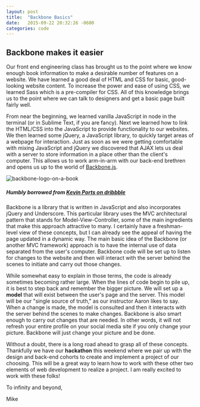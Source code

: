 ```yaml
---
layout: post
title:  "Backbone Basics"
date:   2015-09-22 20:32:26 -0600
categories: code
---
```


## Backbone makes it easier

Our front end engineering class has brought us to the point where we know enough book information to make a desirable number of features on a website. We have learned a good deal of HTML and CSS for basic, good-looking website content. To increase the power and ease of using CSS, we learned Sass which is a pre-compiler for CSS. All of this knowledge brings us to the point where we can talk to designers and get a basic page built fairly well.

From near the beginning, we learned vanilla JavaScript in node in the terminal (or in Sublime Text, if you are fancy). Next we learned how to link the HTML/CSS into the JavaScript to provide functionality to our websites. We then learned some jQuery, a JavaScript library, to quickly target areas of a webpage for interaction. Just as soon as we were getting comfortable with mixing JavaScript and jQuery we discovered that AJAX lets us deal with a server to store information in a place other than the client's computer. This allows us to work arm-in-arm with our back-end brethren and opens us up to the world of [Backbone.js](http://backbonejs.org/).

![backbone-logo-on-a-book](http://res.cloudinary.com/drumsensei/image/upload/v1515646799/backbone_1x_k1nidw.png)

##### Humbly borrowed from [Kevin Ports on dribbble](https://dribbble.com/shots/1475794-Dribble-47)

Backbone is a library that is written in JavaScript and also incorporates jQuery and Underscore. This particular library uses the MVC architectural pattern that stands for Model-View-Controller, some of the main ingredients that make this approach attractive to many. I certainly have a freshman-level view of these concepts, but I can already see the appeal of having the page updated in a dynamic way. The main basic idea of the Backbone (or another MVC framework) approach is to have the internal use of data separated from the user's computer. Backbone code will be set up to listen for changes to the website and then will interact with the server behind the scenes to initiate and carry out those changes.

While somewhat easy to explain in those terms, the code is already sometimes becoming rather large. When the lines of code begin to pile up, it is best to step back and remember the bigger picture. We will set up a **model** that will exist between the user's page and the server. This model will be our "single source of truth," as our instructor Aaron likes to say. When a change is made, the model is consulted and then it interacts with the server behind the scenes to make changes. Backbone is also smart enough to carry out changes that are needed. In other words, it will not refresh your entire profile on your social media site if you only change your picture. Backbone will just change your picture and be done.

Without a doubt, there is a long road ahead to grasp all of these concepts. Thankfully we have our **hackathon** this weekend where we pair up with the design and back-end cohorts to create and implement a project of our choosing. This will be a great way to learn how to work with these other two elements of web development to realize a project. I am really excited to work with these folks!

To infinity and beyond,

Mike
